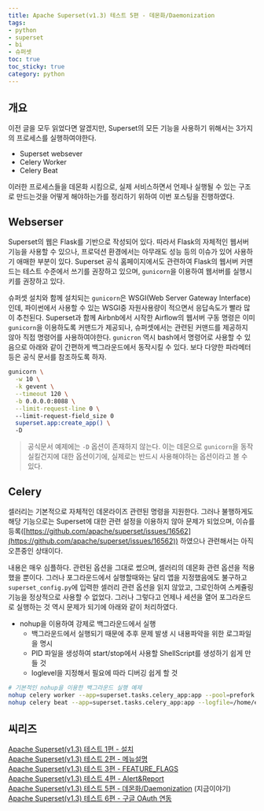 ```yaml
---
title: Apache Superset(v1.3) 테스트 5편 - 데몬화/Daemonization
tags:
- python
- superset
- bi
- 슈퍼셋
toc: true
toc_sticky: true
category: python
---
```


## 개요
이전 글을 모두 읽었다면 알겠지만, Superset의 모든 기능을 사용하기 위해서는 3가지의 프로세스를 실행하여야한다.
* Superset websever
* Celery Worker
* Celery Beat

이러한 프로세스들을 데몬화 시킴으로, 실제 서비스하면서 언제나 실행될 수 있는 구조로 만드는것을 어떻게 해야하는가를 정리하기 위하여 이번 포스팅을 진행하였다.

## Webserser
Superset의 웹은 Flask를 기반으로 작성되어 있다. 따라서 Flask의 자체적인 웹서버 기능을 사용할 수 있으나, 프로덕션 환경에서는 아무래도 성능 등의 이슈가 있어 사용하기 애매한 부분이 있다.
Superset 공식 홈페이지에서도 관련하여 Flask의 웹서버 커맨드는 테스트 수준에서 쓰기를 권장하고 있으며, `gunicorn`을 이용하여 웹서버를 실행시키를 권장하고 있다.

슈퍼셋 설치와 함께 설치되는 `gunicorn`은 WSGI(Web Server Gateway Interface)인데, 파이썬에서 사용할 수 있는 WSGI중 자원사용량이 적으면서 응답속도가 빨라 많이 추천된다. 
Superset과 함께 Airbnb에서 시작한 Airflow의 웹서버 구동 명령은 이미 `gunicorn`을 이용하도록 커맨드가 제공되나, 슈퍼셋에서는 관련된 커맨드를 제공하지 않아 직접 명령어를 사용하여야한다.
`gunicron` 역시 bash에서 명령어로 사용할 수 있음으로 아래와 같이 간편하게 백그라운드에서 동작시킬 수 있다. 보다 다양한 파라메터등은 공식 문서를 참조하도록 하자.

```bash
gunicorn \
  -w 10 \
  -k gevent \
  --timeout 120 \
  -b 0.0.0.0:8088 \
  --limit-request-line 0 \ 
  --limit-request-field_size 0 
  superset.app:create_app() \
  -D
```
> 공식문서 예제에는 `-D` 옵션이 존재하지 않는다. 이는 데몬으로 `gunicorn`을 동작실킬건지에 대한 옵션이기에, 실제로는 반드시 사용해야하는 옵션이라고 볼 수 있다.  

## Celery
셀러리는 기본적으로 자체적인 데몬라이즈 관련된 명령을 지원한다. 
그러나 불행하게도 해당 기능으로는 Superset에 대한 관련 설정을 이용하지 않아 문제가 되었으며, 
이슈를 등록([https://github.com/apache/superset/issues/16562](https://github.com/apache/superset/issues/16562)) 하였으나 관련해서는 아직 오픈중인 상태이다.  

내용은 매우 심플하다. 관련된 옵션을 그대로 썼으며, 셀러리의 데몬화 관련 옵션을 적용했을 뿐이다. 그러나 포그라운드에서 실행할때와는 달리 앱을 지정했음에도 불구하고 `superset_config.py`에 입력한 셀러리 관련 옵션을 읽지 않았고, 그로인하여 스케쥴링 기능을 정상적으로 사용할 수 없었다. 그러나 그렇다고 언제나 세션을 열어 포그라운드로 실행하는 것 역시 문제가 되기에 아래와 같이 처리하였다.

* nohup을 이용하여 강제로 백그라운드에서 실행
  * 백그라운드에서 실행되기 때문에 추후 문제 발생 시 내용파악을 위한 로그파일을 명시
  * PID 파일을 생성하여 start/stop에서 사용할 ShellScript를 생성하기 쉽게 만들 것
  * loglevel을 지정해서 필요에 따라 디버깅 쉽게 할 것 
```bash
# 기본적인 nohup을 이용한 백그라운드 실행 예제
nohup celery worker --app=superset.tasks.celery_app:app --pool=prefork -O fair -c 4 --logfile=/home/ec2-user/superset/worker.log --pidfile=/home/ec2-user/superset/worker.pid --loglevel=WARN > /dev/null 2>&1 &
nohup celery beat --app=superset.tasks.celery_app:app --logfile=/home/ec2-user/superset/beat.log --pidfile=/home/ec2-user/superset/beat.pid --loglevel=WARN > /dev/null 2>&1 &
```


## 씨리즈
[Apache Superset(v1.3) 테스트 1편 - 설치](/python/superset-test-01/)  
[Apache Superset(v1.3) 테스트 2편 - 메뉴설명](/python/superset-test-02/)  
[Apache Superset(v1.3) 테스트 3편 - FEATURE_FLAGS](/python/superset-test-03/)  
[Apache Superset(v1.3) 테스트 4편 - Alert&Report](/python/superset-test-04/)    
[Apache Superset(v1.3) 테스트 5편 - 데몬화/Daemonization](/python/superset-test-05/) (지금이야기)  
[Apache Superset(v1.3) 테스트 6편 - 구글 OAuth 연동](/python/superset-test-06/)  

